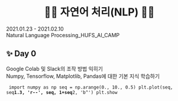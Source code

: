 <h1 align="center"> 🙌🏻 자연어 처리(NLP) 🙌🏻 </h1>
2021.01.23 - 2021.02.10 <br>
Natural Language Processing_HUFS_AI_CAMP

## ✨ Day 0
Google Colab 및 Slack의 조작 방법 익히기 <br>
Numpy, Tensorflow, Matplotlib, Pandas에 대한 기본 지식 학습하기

<code> import numpy as np
seq = np.arange(0., 10., 0.5)
plt.plot(seq, seq**1.3, 'r--', seq, 1+seq**2, 'b^')
plt.show
</code>
